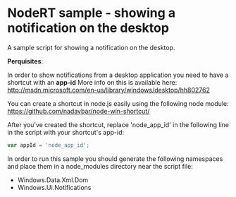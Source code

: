NodeRT sample - showing a notification on the desktop
=====================================================

A sample script for showing a notification on the desktop.

**Perquisites**:

In order to show notifications from a desktop application you need to have a shortcut with an **app-id**
More info on this is available here: http://msdn.microsoft.com/en-us/library/windows/desktop/hh802762

You can create a shortcut in node.js easily using the following node module: https://github.com/nadavbar/node-win-shortcut/

After you've created the shortcut, replace 'node_app_id' in the following line in the script with your shortcut's app-id:

```javascript
var appId = 'node_app_id';
```

In order to run this sample you should generate the following namespaces and place them in a node_modules directory near the script file:

* Windows.Data.Xml.Dom
* Windows.Ui.Notifications
